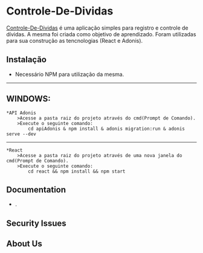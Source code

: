 # Controle-De-Dividas

[Controle-De-Dividas][1] é uma aplicação simples para registro e controle de dívidas. A mesma foi criada como objetivo de aprendizado. Foram utilizadas para sua construção
as tencnologias (React e Adonis).

Instalação
------------

* Necessário NPM para utilização da mesma.
------------
WINDOWS:
------------

    *API Adonis
        >Acesse a pasta raiz do projeto através do cmd(Prompt de Comando).
        >Execute o seguinte comando:
            cd apiAdonis & npm install & adonis migration:run & adonis serve --dev
            
------------

    *React
        >Acesse a pasta raiz do projeto através de uma nova janela do cmd(Prompt de Comando).
        >Execute o seguinte comando:
            cd react && npm install && npm start

Documentation
-------------

* .

Security Issues
---------------


About Us
--------


[1]: https://symfony.com
